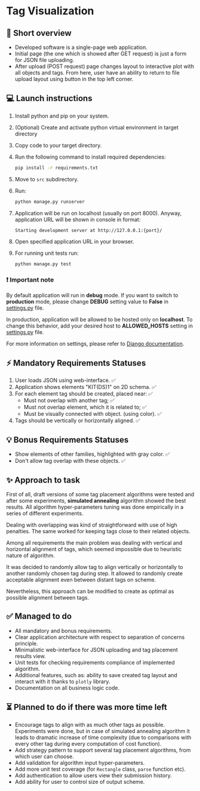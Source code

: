 # Tag Visualization

## 📖 Short overview

- Developed software is a single-page web application.
- Initial page (the one which is showed after GET request) is just a form for JSON file uploading.
- After upload (POST request) page changes layout to interactive plot with all objects and tags. From here, user have an ability to return to file upload layout using button in the top left corner.

## 💻 Launch instructions

1. Install python and pip on your system.
1. (Optional) Create and activate python virtual environment in target directory
1. Copy code to your target directory.
1. Run the following command to install required dependencies:

    ```bash
    pip install -r requirements.txt
    ```

1. Move to `src` subdirectory.
1. Run:

    ```bash
    python manage.py runserver
    ```

1. Application will be run on localhost (usually on port 8000). Anyway, application URL will be shown in console in format:

    ```bash
    Starting development server at http://127.0.0.1:{port}/
    ```

1. Open specified application URL in your browser.

1. For running unit tests run:

    ```bash
    python manage.py test
    ```

### ❗ Important note

By default application will run in **debug** mode. If you want to switch to **production** mode, please change **DEBUG** setting value to **False** in [settings.py](src/config/settings.py) file.

In production, application will be allowed to be hosted only on **localhost**. To change this behavior, add your desired host to **ALLOWED_HOSTS** setting in [settings.py](src/config/settings.py) file.

For more information on settings, please refer to [Django documentation](http://docs.djangoproject.com/en/5.1/ref/settings/).

## ⚡ Mandatory Requirements Statuses

1. User loads JSON using web-interface. ✅
2. Application shows elements "KIT(DS)1" on 2D schema. ✅
3. For each element tag should be created, placed near: ✅
    - Must not overlap with another tag; ✅
    - Must not overlap element, which it is related to; ✅
    - Must be visually connected with object. (using color). ✅
4. Tags should be vertically or horizontally aligned. ✅

## 💡 Bonus Requirements Statuses

- Show elements of other families, highlighted with gray color. ✅
- Don't allow tag overlap with these objects. ✅

## ✨ Approach to task

First of all, draft versions of some tag placement algorithms were tested and after some experiments, **simulated annealing** algorithm showed the best results. All algorithm hyper-parameters tuning was done empirically in a series of different experiments.

Dealing with overlapping was kind of straightforward with use of high penalties. The same worked for keeping tags close to their related objects.

Among all requirements the main problem was dealing with vertical and horizontal alignment of tags, which seemed impossible due to heuristic nature of algorithm.

It was decided to randomly allow tag to align vertically or horizontally to another randomly chosen tag during step. It allowed to randomly create acceptable alignment even between distant tags on scheme.

Nevertheless, this approach can be modified to create as optimal as possible alignment between tags.

## ✅ Managed to do

- All mandatory and bonus requirements.
- Clear application architecture with respect to separation of concerns principle.
- Minimalistic web-interface for JSON uploading and tag placement results view.
- Unit tests for checking requirements compliance of implemented algorithm.
- Additional features, such as: ability to save created tag layout and interact with it thanks to `plotly` library.
- Documentation on all business logic code.

## ⏳ Planned to do if there was more time left

- Encourage tags to align with as much other tags as possible. Experiments were done, but in case of simulated annealing algorithm it leads to dramatic increase of time complexity (due to comparisons with every other tag during every computation of cost function).
- Add strategy pattern to support several tag placement algorithms, from which user can choose.
- Add validation for algorithm input hyper-parameters.
- Add more unit test coverage (for `Rectangle` class, `parse` function etc).
- Add authentication to allow users view their submission history.
- Add ability for user to control size of output scheme.
